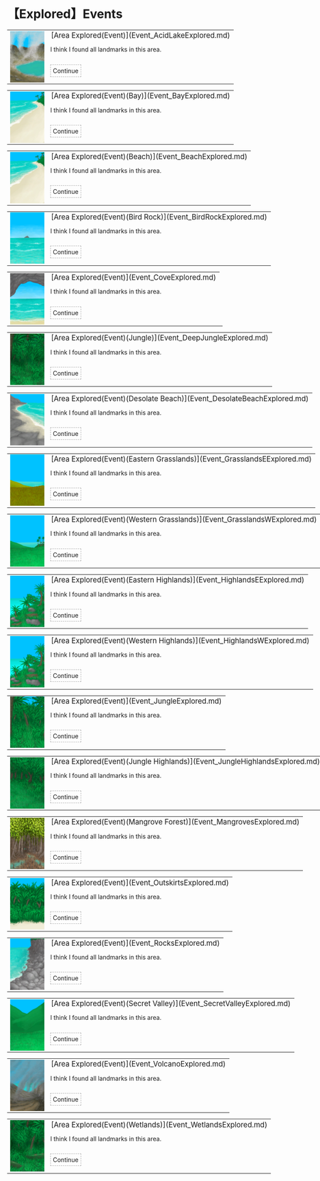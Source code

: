 # 【Explored】Events  
<div class="" style="width:800px;margin-bottom:-15px;"><table><tr style="height:10px"><td rowspan=3 style="width:80px"><div class="gamecard" style="width:80px; height:120px;"><a href="Event_AcidLakeExplored.md" style="color:black"><img decoding="async" src="Sprite/AcidLake.png" class="cardimage" style="max-width:80px;max-height:120px;"></a></div></td><td style="font-size: 1.2em">[Area Explored(Event)](Event_AcidLakeExplored.md)</td></tr><tr><td>I think I found all landmarks in this area.</td></tr><tr><td><div style="display:inline-block"><div style="margin-right:5px;padding:5px;border:1px dashed darkgray;display: inline-block">Continue</div></div></td></tr></table></div><hr>  
<div class="" style="width:800px;margin-bottom:-15px;"><table><tr style="height:10px"><td rowspan=3 style="width:80px"><div class="gamecard" style="width:80px; height:120px;"><a href="Event_BayExplored.md" style="color:black"><img decoding="async" src="Sprite/Beach.png" class="cardimage" style="max-width:80px;max-height:120px;"></a></div></td><td style="font-size: 1.2em">[Area Explored(Event)(Bay)](Event_BayExplored.md)</td></tr><tr><td>I think I found all landmarks in this area.</td></tr><tr><td><div style="display:inline-block"><div style="margin-right:5px;padding:5px;border:1px dashed darkgray;display: inline-block">Continue</div></div></td></tr></table></div><hr>  
<div class="" style="width:800px;margin-bottom:-15px;"><table><tr style="height:10px"><td rowspan=3 style="width:80px"><div class="gamecard" style="width:80px; height:120px;"><a href="Event_BeachExplored.md" style="color:black"><img decoding="async" src="Sprite/Beach.png" class="cardimage" style="max-width:80px;max-height:120px;"></a></div></td><td style="font-size: 1.2em">[Area Explored(Event)(Beach)](Event_BeachExplored.md)</td></tr><tr><td>I think I found all landmarks in this area.</td></tr><tr><td><div style="display:inline-block"><div style="margin-right:5px;padding:5px;border:1px dashed darkgray;display: inline-block">Continue</div></div></td></tr></table></div><hr>  
<div class="" style="width:800px;margin-bottom:-15px;"><table><tr style="height:10px"><td rowspan=3 style="width:80px"><div class="gamecard" style="width:80px; height:120px;"><a href="Event_BirdRockExplored.md" style="color:black"><img decoding="async" src="Sprite/BirdRock.png" class="cardimage" style="max-width:80px;max-height:120px;"></a></div></td><td style="font-size: 1.2em">[Area Explored(Event)(Bird Rock)](Event_BirdRockExplored.md)</td></tr><tr><td>I think I found all landmarks in this area.</td></tr><tr><td><div style="display:inline-block"><div style="margin-right:5px;padding:5px;border:1px dashed darkgray;display: inline-block">Continue</div></div></td></tr></table></div><hr>  
<div class="" style="width:800px;margin-bottom:-15px;"><table><tr style="height:10px"><td rowspan=3 style="width:80px"><div class="gamecard" style="width:80px; height:120px;"><a href="Event_CoveExplored.md" style="color:black"><img decoding="async" src="Sprite/Cove.png" class="cardimage" style="max-width:80px;max-height:120px;"></a></div></td><td style="font-size: 1.2em">[Area Explored(Event)](Event_CoveExplored.md)</td></tr><tr><td>I think I found all landmarks in this area.</td></tr><tr><td><div style="display:inline-block"><div style="margin-right:5px;padding:5px;border:1px dashed darkgray;display: inline-block">Continue</div></div></td></tr></table></div><hr>  
<div class="" style="width:800px;margin-bottom:-15px;"><table><tr style="height:10px"><td rowspan=3 style="width:80px"><div class="gamecard" style="width:80px; height:120px;"><a href="Event_DeepJungleExplored.md" style="color:black"><img decoding="async" src="Sprite/DeepJungle.png" class="cardimage" style="max-width:80px;max-height:120px;"></a></div></td><td style="font-size: 1.2em">[Area Explored(Event)(Jungle)](Event_DeepJungleExplored.md)</td></tr><tr><td>I think I found all landmarks in this area.</td></tr><tr><td><div style="display:inline-block"><div style="margin-right:5px;padding:5px;border:1px dashed darkgray;display: inline-block">Continue</div></div></td></tr></table></div><hr>  
<div class="" style="width:800px;margin-bottom:-15px;"><table><tr style="height:10px"><td rowspan=3 style="width:80px"><div class="gamecard" style="width:80px; height:120px;"><a href="Event_DesolateBeachExplored.md" style="color:black"><img decoding="async" src="Sprite/DesolateBeach.png" class="cardimage" style="max-width:80px;max-height:120px;"></a></div></td><td style="font-size: 1.2em">[Area Explored(Event)(Desolate Beach)](Event_DesolateBeachExplored.md)</td></tr><tr><td>I think I found all landmarks in this area.</td></tr><tr><td><div style="display:inline-block"><div style="margin-right:5px;padding:5px;border:1px dashed darkgray;display: inline-block">Continue</div></div></td></tr></table></div><hr>  
<div class="" style="width:800px;margin-bottom:-15px;"><table><tr style="height:10px"><td rowspan=3 style="width:80px"><div class="gamecard" style="width:80px; height:120px;"><a href="Event_GrasslandsEExplored.md" style="color:black"><img decoding="async" src="Sprite/GrasslandsEastern.png" class="cardimage" style="max-width:80px;max-height:120px;"></a></div></td><td style="font-size: 1.2em">[Area Explored(Event)(Eastern Grasslands)](Event_GrasslandsEExplored.md)</td></tr><tr><td>I think I found all landmarks in this area.</td></tr><tr><td><div style="display:inline-block"><div style="margin-right:5px;padding:5px;border:1px dashed darkgray;display: inline-block">Continue</div></div></td></tr></table></div><hr>  
<div class="" style="width:800px;margin-bottom:-15px;"><table><tr style="height:10px"><td rowspan=3 style="width:80px"><div class="gamecard" style="width:80px; height:120px;"><a href="Event_GrasslandsWExplored.md" style="color:black"><img decoding="async" src="Sprite/Grasslands.png" class="cardimage" style="max-width:80px;max-height:120px;"></a></div></td><td style="font-size: 1.2em">[Area Explored(Event)(Western Grasslands)](Event_GrasslandsWExplored.md)</td></tr><tr><td>I think I found all landmarks in this area.</td></tr><tr><td><div style="display:inline-block"><div style="margin-right:5px;padding:5px;border:1px dashed darkgray;display: inline-block">Continue</div></div></td></tr></table></div><hr>  
<div class="" style="width:800px;margin-bottom:-15px;"><table><tr style="height:10px"><td rowspan=3 style="width:80px"><div class="gamecard" style="width:80px; height:120px;"><a href="Event_HighlandsEExplored.md" style="color:black"><img decoding="async" src="Sprite/Highlands.png" class="cardimage" style="max-width:80px;max-height:120px;"></a></div></td><td style="font-size: 1.2em">[Area Explored(Event)(Eastern Highlands)](Event_HighlandsEExplored.md)</td></tr><tr><td>I think I found all landmarks in this area.</td></tr><tr><td><div style="display:inline-block"><div style="margin-right:5px;padding:5px;border:1px dashed darkgray;display: inline-block">Continue</div></div></td></tr></table></div><hr>  
<div class="" style="width:800px;margin-bottom:-15px;"><table><tr style="height:10px"><td rowspan=3 style="width:80px"><div class="gamecard" style="width:80px; height:120px;"><a href="Event_HighlandsWExplored.md" style="color:black"><img decoding="async" src="Sprite/Highlands.png" class="cardimage" style="max-width:80px;max-height:120px;"></a></div></td><td style="font-size: 1.2em">[Area Explored(Event)(Western Highlands)](Event_HighlandsWExplored.md)</td></tr><tr><td>I think I found all landmarks in this area.</td></tr><tr><td><div style="display:inline-block"><div style="margin-right:5px;padding:5px;border:1px dashed darkgray;display: inline-block">Continue</div></div></td></tr></table></div><hr>  
<div class="" style="width:800px;margin-bottom:-15px;"><table><tr style="height:10px"><td rowspan=3 style="width:80px"><div class="gamecard" style="width:80px; height:120px;"><a href="Event_JungleExplored.md" style="color:black"><img decoding="async" src="Sprite/Jungle.png" class="cardimage" style="max-width:80px;max-height:120px;"></a></div></td><td style="font-size: 1.2em">[Area Explored(Event)](Event_JungleExplored.md)</td></tr><tr><td>I think I found all landmarks in this area.</td></tr><tr><td><div style="display:inline-block"><div style="margin-right:5px;padding:5px;border:1px dashed darkgray;display: inline-block">Continue</div></div></td></tr></table></div><hr>  
<div class="" style="width:800px;margin-bottom:-15px;"><table><tr style="height:10px"><td rowspan=3 style="width:80px"><div class="gamecard" style="width:80px; height:120px;"><a href="Event_JungleHighlandsExplored.md" style="color:black"><img decoding="async" src="Sprite/JungleHighlands.png" class="cardimage" style="max-width:80px;max-height:120px;"></a></div></td><td style="font-size: 1.2em">[Area Explored(Event)(Jungle Highlands)](Event_JungleHighlandsExplored.md)</td></tr><tr><td>I think I found all landmarks in this area.</td></tr><tr><td><div style="display:inline-block"><div style="margin-right:5px;padding:5px;border:1px dashed darkgray;display: inline-block">Continue</div></div></td></tr></table></div><hr>  
<div class="" style="width:800px;margin-bottom:-15px;"><table><tr style="height:10px"><td rowspan=3 style="width:80px"><div class="gamecard" style="width:80px; height:120px;"><a href="Event_MangrovesExplored.md" style="color:black"><img decoding="async" src="Sprite/Mangroves.png" class="cardimage" style="max-width:80px;max-height:120px;"></a></div></td><td style="font-size: 1.2em">[Area Explored(Event)(Mangrove Forest)](Event_MangrovesExplored.md)</td></tr><tr><td>I think I found all landmarks in this area.</td></tr><tr><td><div style="display:inline-block"><div style="margin-right:5px;padding:5px;border:1px dashed darkgray;display: inline-block">Continue</div></div></td></tr></table></div><hr>  
<div class="" style="width:800px;margin-bottom:-15px;"><table><tr style="height:10px"><td rowspan=3 style="width:80px"><div class="gamecard" style="width:80px; height:120px;"><a href="Event_OutskirtsExplored.md" style="color:black"><img decoding="async" src="Sprite/JunglePatch.png" class="cardimage" style="max-width:80px;max-height:120px;"></a></div></td><td style="font-size: 1.2em">[Area Explored(Event)](Event_OutskirtsExplored.md)</td></tr><tr><td>I think I found all landmarks in this area.</td></tr><tr><td><div style="display:inline-block"><div style="margin-right:5px;padding:5px;border:1px dashed darkgray;display: inline-block">Continue</div></div></td></tr></table></div><hr>  
<div class="" style="width:800px;margin-bottom:-15px;"><table><tr style="height:10px"><td rowspan=3 style="width:80px"><div class="gamecard" style="width:80px; height:120px;"><a href="Event_RocksExplored.md" style="color:black"><img decoding="async" src="Sprite/RockyBeach.png" class="cardimage" style="max-width:80px;max-height:120px;"></a></div></td><td style="font-size: 1.2em">[Area Explored(Event)](Event_RocksExplored.md)</td></tr><tr><td>I think I found all landmarks in this area.</td></tr><tr><td><div style="display:inline-block"><div style="margin-right:5px;padding:5px;border:1px dashed darkgray;display: inline-block">Continue</div></div></td></tr></table></div><hr>  
<div class="" style="width:800px;margin-bottom:-15px;"><table><tr style="height:10px"><td rowspan=3 style="width:80px"><div class="gamecard" style="width:80px; height:120px;"><a href="Event_SecretValleyExplored.md" style="color:black"><img decoding="async" src="Sprite/SecretValley.png" class="cardimage" style="max-width:80px;max-height:120px;"></a></div></td><td style="font-size: 1.2em">[Area Explored(Event)(Secret Valley)](Event_SecretValleyExplored.md)</td></tr><tr><td>I think I found all landmarks in this area.</td></tr><tr><td><div style="display:inline-block"><div style="margin-right:5px;padding:5px;border:1px dashed darkgray;display: inline-block">Continue</div></div></td></tr></table></div><hr>  
<div class="" style="width:800px;margin-bottom:-15px;"><table><tr style="height:10px"><td rowspan=3 style="width:80px"><div class="gamecard" style="width:80px; height:120px;"><a href="Event_VolcanoExplored.md" style="color:black"><img decoding="async" src="Sprite/Volcano.png" class="cardimage" style="max-width:80px;max-height:120px;"></a></div></td><td style="font-size: 1.2em">[Area Explored(Event)](Event_VolcanoExplored.md)</td></tr><tr><td>I think I found all landmarks in this area.</td></tr><tr><td><div style="display:inline-block"><div style="margin-right:5px;padding:5px;border:1px dashed darkgray;display: inline-block">Continue</div></div></td></tr></table></div><hr>  
<div class="" style="width:800px;margin-bottom:-15px;"><table><tr style="height:10px"><td rowspan=3 style="width:80px"><div class="gamecard" style="width:80px; height:120px;"><a href="Event_WetlandsExplored.md" style="color:black"><img decoding="async" src="Sprite/Wetlands.png" class="cardimage" style="max-width:80px;max-height:120px;"></a></div></td><td style="font-size: 1.2em">[Area Explored(Event)(Wetlands)](Event_WetlandsExplored.md)</td></tr><tr><td>I think I found all landmarks in this area.</td></tr><tr><td><div style="display:inline-block"><div style="margin-right:5px;padding:5px;border:1px dashed darkgray;display: inline-block">Continue</div></div></td></tr></table></div><hr>  


<script>document.title="ExploredEvents - Card Survival Wiki";</script>